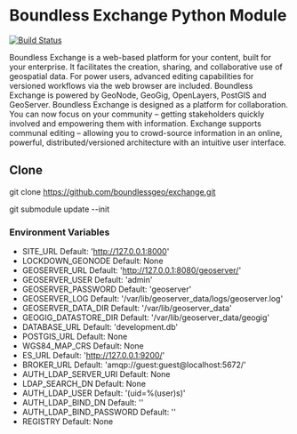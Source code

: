 # Boundless Exchange Python Module

[![Build Status](https://travis-ci.org/boundlessgeo/exchange.svg?branch=master)](https://travis-ci.org/boundlessgeo/exchange)

Boundless Exchange is a web-based platform for your content, built for your enterprise. It facilitates the creation, sharing, and collaborative use of geospatial data. For power users, advanced editing capabilities for versioned workflows via the web browser are included. Boundless Exchange is powered by GeoNode, GeoGig, OpenLayers, PostGIS and GeoServer. Boundless Exchange is designed as a platform for collaboration. You can now focus on your community – getting stakeholders quickly involved and empowering them with information. Exchange supports communal editing – allowing you to crowd-source information in an online, powerful, distributed/versioned architecture with an intuitive user interface.

## Clone
git clone https://github.com/boundlessgeo/exchange.git

git submodule update --init

### Environment Variables
- SITE_URL
Default: 'http://127.0.0.1:8000'
- LOCKDOWN_GEONODE
Default: None
- GEOSERVER_URL
Default: 'http://127.0.0.1:8080/geoserver/'
- GEOSERVER_USER
Default: 'admin'
- GEOSERVER_PASSWORD
Default: 'geoserver'
- GEOSERVER_LOG
Default: '/var/lib/geoserver_data/logs/geoserver.log'
- GEOSERVER_DATA_DIR
Default: '/var/lib/geoserver_data'
- GEOGIG_DATASTORE_DIR
Default: '/var/lib/geoserver_data/geogig'
- DATABASE_URL
Default: 'development.db'
- POSTGIS_URL
Default: None
- WGS84_MAP_CRS
Default: None
- ES_URL
Default: 'http://127.0.0.1:9200/'
- BROKER_URL
Default: 'amqp://guest:guest@localhost:5672/'
- AUTH_LDAP_SERVER_URI
Default: None
- LDAP_SEARCH_DN
Default: None
- AUTH_LDAP_USER
Default: '(uid=%(user)s)'
- AUTH_LDAP_BIND_DN
Default: ''
- AUTH_LDAP_BIND_PASSWORD
Default: ''
- REGISTRY
Default: None
